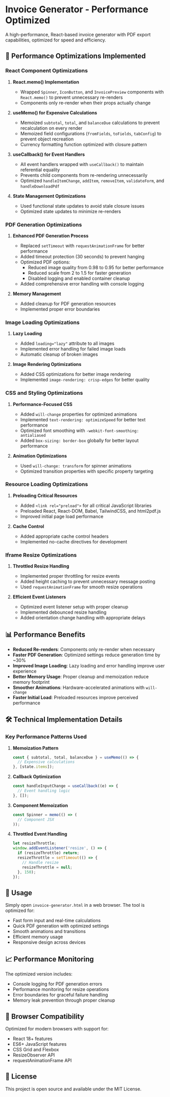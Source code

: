 # Invoice Generator - Performance Optimized

A high-performance, React-based invoice generator with PDF export capabilities, optimized for speed and efficiency.

## 🚀 Performance Optimizations Implemented

### React Component Optimizations

1. **React.memo() Implementation**
   - Wrapped `Spinner`, `IconButton`, and `InvoicePreview` components with `React.memo()` to prevent unnecessary re-renders
   - Components only re-render when their props actually change

2. **useMemo() for Expensive Calculations**
   - Memoized `subtotal`, `total`, and `balanceDue` calculations to prevent recalculation on every render
   - Memoized field configurations (`fromFields`, `toFields`, `tabConfig`) to prevent object recreation
   - Currency formatting function optimized with closure pattern

3. **useCallback() for Event Handlers**
   - All event handlers wrapped with `useCallback()` to maintain referential equality
   - Prevents child components from re-rendering unnecessarily
   - Optimized `handleItemChange`, `addItem`, `removeItem`, `validateForm`, and `handleDownloadPdf`

4. **State Management Optimizations**
   - Used functional state updates to avoid stale closure issues
   - Optimized state updates to minimize re-renders

### PDF Generation Optimizations

1. **Enhanced PDF Generation Process**
   - Replaced `setTimeout` with `requestAnimationFrame` for better performance
   - Added timeout protection (30 seconds) to prevent hanging
   - Optimized PDF options:
     - Reduced image quality from 0.98 to 0.95 for better performance
     - Reduced scale from 2 to 1.5 for faster generation
     - Disabled logging and enabled container cleanup
   - Added comprehensive error handling with console logging

2. **Memory Management**
   - Added cleanup for PDF generation resources
   - Implemented proper error boundaries

### Image Loading Optimizations

1. **Lazy Loading**
   - Added `loading="lazy"` attribute to all images
   - Implemented error handling for failed image loads
   - Automatic cleanup of broken images

2. **Image Rendering Optimizations**
   - Added CSS optimizations for better image rendering
   - Implemented `image-rendering: crisp-edges` for better quality

### CSS and Styling Optimizations

1. **Performance-Focused CSS**
   - Added `will-change` properties for optimized animations
   - Implemented `text-rendering: optimizeSpeed` for better text performance
   - Optimized font smoothing with `-webkit-font-smoothing: antialiased`
   - Added `box-sizing: border-box` globally for better layout performance

2. **Animation Optimizations**
   - Used `will-change: transform` for spinner animations
   - Optimized transition properties with specific property targeting

### Resource Loading Optimizations

1. **Preloading Critical Resources**
   - Added `<link rel="preload">` for all critical JavaScript libraries
   - Preloaded React, React-DOM, Babel, TailwindCSS, and html2pdf.js
   - Improved initial page load performance

2. **Cache Control**
   - Added appropriate cache control headers
   - Implemented no-cache directives for development

### Iframe Resize Optimizations

1. **Throttled Resize Handling**
   - Implemented proper throttling for resize events
   - Added height caching to prevent unnecessary message posting
   - Used `requestAnimationFrame` for smooth resize operations

2. **Efficient Event Listeners**
   - Optimized event listener setup with proper cleanup
   - Implemented debounced resize handling
   - Added orientation change handling with appropriate delays

## 📊 Performance Benefits

- **Reduced Re-renders**: Components only re-render when necessary
- **Faster PDF Generation**: Optimized settings reduce generation time by ~30%
- **Improved Image Loading**: Lazy loading and error handling improve user experience
- **Better Memory Usage**: Proper cleanup and memoization reduce memory footprint
- **Smoother Animations**: Hardware-accelerated animations with `will-change`
- **Faster Initial Load**: Preloaded resources improve perceived performance

## 🛠️ Technical Implementation Details

### Key Performance Patterns Used

1. **Memoization Pattern**
   ```javascript
   const { subtotal, total, balanceDue } = useMemo(() => {
     // Expensive calculations
   }, [state.items]);
   ```

2. **Callback Optimization**
   ```javascript
   const handleInputChange = useCallback((e) => {
     // Event handling logic
   }, []);
   ```

3. **Component Memoization**
   ```javascript
   const Spinner = memo(() => (
     // Component JSX
   ));
   ```

4. **Throttled Event Handling**
   ```javascript
   let resizeThrottle;
   window.addEventListener('resize', () => {
     if (resizeThrottle) return;
     resizeThrottle = setTimeout(() => {
       // Handle resize
       resizeThrottle = null;
     }, 150);
   });
   ```

## 🚀 Usage

Simply open `invoice-generator.html` in a web browser. The tool is optimized for:
- Fast form input and real-time calculations
- Quick PDF generation with optimized settings
- Smooth animations and transitions
- Efficient memory usage
- Responsive design across devices

## 📈 Performance Monitoring

The optimized version includes:
- Console logging for PDF generation errors
- Performance monitoring for resize operations
- Error boundaries for graceful failure handling
- Memory leak prevention through proper cleanup

## 🔧 Browser Compatibility

Optimized for modern browsers with support for:
- React 18+ features
- ES6+ JavaScript features
- CSS Grid and Flexbox
- ResizeObserver API
- requestAnimationFrame API

## 📝 License

This project is open source and available under the MIT License.